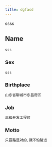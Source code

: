 ```yaml
---
title: dgfasd
---
```

ssss

## Name
``` bash
sss
```
### Sex

``` bash
sss
```



### Birthplace

``` bash
山东省聊城市东昌府区
```



### Job

``` bash
高级开发工程师
```



### Motto

``` bash
只要路是对的,就不怕路远
```


